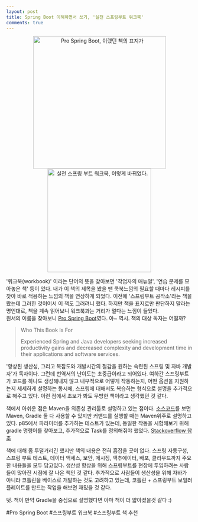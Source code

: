 ```yaml
---
layout: post
title: Spring Boot 이해하면서 쓰기, '실전 스프링부트 워크북'
comments: true
---
```


<center>
<img src="{{ site.url }}/assets/pro_spring_boot_1.jpg" style="display: inline;" height="359" alt="Pro Spring Boot, 이랬던 책의 표지가" />
<img src="{{ site.url }}/assets/스프링부트_워크북_1.jpg" style="display: inline;" width="280" alt="실전 스프링 부트 워크북, 이렇게 바뀌었다." />
</center>


'워크북(workbook)' 이라는 단어의 뜻을 찾아보면 '작업자의 매뉴얼', '연습 문제를 모아놓은 책' 등이 있다. 내가 이 책의 제목을 봤을 땐 쿡북느낌의 필요할 때마다 레시피를 찾아 바로 적용하는 느낌의 책을 연상하게 되었다. 이전에 '스프링부트 공작소'라는 책을 봤는데 그러한 것이어서 이 책도 그러려니 했다. 하지만 책을 표지로만 판단하지 말라는 명언대로, 책을 계속 읽어보니 워크북과는 거리가 멀다는 느낌이 들었다.  
원서의 이름을 찾아보니 [Pro Spring Boot](http://www.apress.com/br/book/9781484214329)였다. 아~ 역시. 책의 대상 독자는 어떨까?

>Who This Book Is For
>
>Experienced Spring and Java developers seeking increased productivity gains and decreased complexity and development time in their applications and software services.

'향상된 생산성, 그리고 복잡도와 개발시간의 절감을 원하는 숙련된 스프링 및 자바 개발자'가 독자이다. 그런데 번역서의 난이도는 초중급이라고 되어있다. 여하간 스프링부트가 코드를 하나도 생성해내지 않고 내부적으로 어떻게 작동하는지, 어떤 옵션을 지원하는지 세세하게 설명하는 동시에, 스프링에 대해서도 복습하는 형식으로 설명을 추가적으로 해주고 있다. 이런 점에서 초보가 봐도 무방한 책이라고 생각했던 것 같다.  

책에서 아쉬운 점은 Maven을 의존성 관리툴로 설명하고 있는 점이다. [소스코드](https://github.com/apress/pro-spring-boot)를 보면 Maven, Gradle 둘 다 사용할 수 있지만 커맨드를 실행할 때는 Maven위주로 설명하고 있다. p85에서 파라미터를 추가하는 테스트가 있는데, 동일한 작동을 시험해보기 위해 gradle 명령어를 찾아보고, 추가적으로 Task를 정의해줘야 했었다. [Stackoverflow 참조](https://stackoverflow.com/questions/23316843/get-command-line-arguments-from-spring-bootrun)  

책에 대해 좀 투덜거리긴 했지만 책의 내용은 전혀 흠잡을 곳이 없다. 스프링 자동구성, 스프링 부트 테스트, 데이터 액세스, 보안, 메시징, 액추에이터, 배포, 클라우드까지 주요한 내용들을 모두 담고있다. 생산성 향상을 위해 스프링부트를 현장에 투입하려는 사람들이 많아진 시점에 잘 나온 책인 것 같다. 추가적으로 사람들이 생산성을 위해 자바가 아니라 코틀린을 베이스로 개발하는 것도 고려하고 있는데, 코틀린 + 스프링부트 보일러 플레이트를 만드는 작업을 해보면 재밌을 것 같다.  

덧. 책이 만약 Gradle을 중심으로 설명했다면 아마 책이 더 얇아졌을것 같다 :)  

#Pro Spring Boot #스프링부트 워크북 #스프링부트 책 추천
